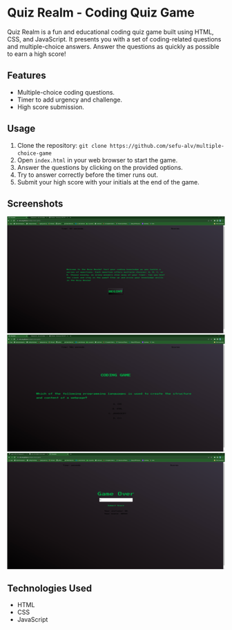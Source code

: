 # Quiz Realm - Coding Quiz Game

Quiz Realm is a fun and educational coding quiz game built using HTML, CSS, and JavaScript. It presents you with a set of coding-related questions and multiple-choice answers. Answer the questions as quickly as possible to earn a high score!

## Features

- Multiple-choice coding questions.
- Timer to add urgency and challenge.
- High score submission.

## Usage

1. Clone the repository: `git clone https://github.com/sefu-alv/multiple-choice-game`
2. Open `index.html` in your web browser to start the game.
3. Answer the questions by clicking on the provided options.
4. Try to answer correctly before the timer runs out.
5. Submit your high score with your initials at the end of the game.

## Screenshots
![Screenshot](https://github.com/sefu-alv/multiple-choice-game/blob/main/assets/images/web-1.png)
![Screenshot](https://github.com/sefu-alv/multiple-choice-game/blob/main/assets/images/web-2.png)
![Screenshot](https://github.com/sefu-alv/multiple-choice-game/blob/main/assets/images/WEB-3.png)

## Technologies Used

- HTML
- CSS
- JavaScript

